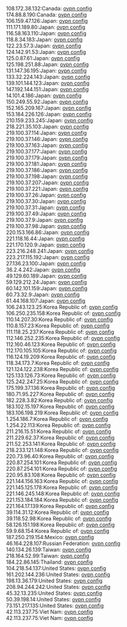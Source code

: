 108.172.38.132:Canada: [ovpn config](vpn/108_172_38_132.ovpn)  
174.88.8.190:Canada: [ovpn config](vpn/174_88_8_190.ovpn)  
106.159.47.126:Japan: [ovpn config](vpn/106_159_47_126.ovpn)  
111.171.189.80:Japan: [ovpn config](vpn/111_171_189_80.ovpn)  
116.58.163.110:Japan: [ovpn config](vpn/116_58_163_110.ovpn)  
118.8.34.183:Japan: [ovpn config](vpn/118_8_34_183.ovpn)  
122.23.57.3:Japan: [ovpn config](vpn/122_23_57_3.ovpn)  
124.142.91.53:Japan: [ovpn config](vpn/124_142_91_53.ovpn)  
125.0.87.61:Japan: [ovpn config](vpn/125_0_87_61.ovpn)  
125.198.251.88:Japan: [ovpn config](vpn/125_198_251_88.ovpn)  
131.147.36.195:Japan: [ovpn config](vpn/131_147_36_195.ovpn)  
133.32.224.143:Japan: [ovpn config](vpn/133_32_224_143.ovpn)  
139.101.144.123:Japan: [ovpn config](vpn/139_101_144_123.ovpn)  
147.192.144.151:Japan: [ovpn config](vpn/147_192_144_151.ovpn)  
14.101.4.186:Japan: [ovpn config](vpn/14_101_4_186.ovpn)  
150.249.55.92:Japan: [ovpn config](vpn/150_249_55_92.ovpn)  
152.165.209.167:Japan: [ovpn config](vpn/152_165_209_167.ovpn)  
153.184.226.126:Japan: [ovpn config](vpn/153_184_226_126.ovpn)  
210.159.233.245:Japan: [ovpn config](vpn/210_159_233_245.ovpn)  
218.221.35.103:Japan: [ovpn config](vpn/218_221_35_103.ovpn)  
219.100.37.114:Japan: [ovpn config](vpn/219_100_37_114.ovpn)  
219.100.37.146:Japan: [ovpn config](vpn/219_100_37_146.ovpn)  
219.100.37.163:Japan: [ovpn config](vpn/219_100_37_163.ovpn)  
219.100.37.177:Japan: [ovpn config](vpn/219_100_37_177.ovpn)  
219.100.37.179:Japan: [ovpn config](vpn/219_100_37_179.ovpn)  
219.100.37.181:Japan: [ovpn config](vpn/219_100_37_181.ovpn)  
219.100.37.186:Japan: [ovpn config](vpn/219_100_37_186.ovpn)  
219.100.37.198:Japan: [ovpn config](vpn/219_100_37_198.ovpn)  
219.100.37.207:Japan: [ovpn config](vpn/219_100_37_207.ovpn)  
219.100.37.221:Japan: [ovpn config](vpn/219_100_37_221.ovpn)  
219.100.37.26:Japan: [ovpn config](vpn/219_100_37_26.ovpn)  
219.100.37.30:Japan: [ovpn config](vpn/219_100_37_30.ovpn)  
219.100.37.31:Japan: [ovpn config](vpn/219_100_37_31.ovpn)  
219.100.37.49:Japan: [ovpn config](vpn/219_100_37_49.ovpn)  
219.100.37.9:Japan: [ovpn config](vpn/219_100_37_9.ovpn)  
219.100.37.98:Japan: [ovpn config](vpn/219_100_37_98.ovpn)  
220.153.166.86:Japan: [ovpn config](vpn/220_153_166_86.ovpn)  
221.118.16.44:Japan: [ovpn config](vpn/221_118_16_44.ovpn)  
221.170.120.9:Japan: [ovpn config](vpn/221_170_120_9.ovpn)  
223.216.248.241:Japan: [ovpn config](vpn/223_216_248_241.ovpn)  
223.217.115.192:Japan: [ovpn config](vpn/223_217_115_192.ovpn)  
27.136.23.100:Japan: [ovpn config](vpn/27_136_23_100.ovpn)  
36.2.4.242:Japan: [ovpn config](vpn/36_2_4_242.ovpn)  
49.129.60.189:Japan: [ovpn config](vpn/49_129_60_189.ovpn)  
59.129.212.24:Japan: [ovpn config](vpn/59_129_212_24.ovpn)  
60.142.101.159:Japan: [ovpn config](vpn/60_142_101_159.ovpn)  
60.73.32.9:Japan: [ovpn config](vpn/60_73_32_9.ovpn)  
61.44.168.107:Japan: [ovpn config](vpn/61_44_168_107.ovpn)  
106.243.123.25:Korea Republic of: [ovpn config](vpn/106_243_123_25.ovpn)  
106.250.235.158:Korea Republic of: [ovpn config](vpn/106_250_235_158.ovpn)  
110.14.207.30:Korea Republic of: [ovpn config](vpn/110_14_207_30.ovpn)  
110.8.157.23:Korea Republic of: [ovpn config](vpn/110_8_157_23.ovpn)  
111.118.25.237:Korea Republic of: [ovpn config](vpn/111_118_25_237.ovpn)  
112.146.252.235:Korea Republic of: [ovpn config](vpn/112_146_252_235.ovpn)  
112.160.46.123:Korea Republic of: [ovpn config](vpn/112_160_46_123.ovpn)  
112.170.105.105:Korea Republic of: [ovpn config](vpn/112_170_105_105.ovpn)  
116.124.19.209:Korea Republic of: [ovpn config](vpn/116_124_19_209.ovpn)  
118.34.173.7:Korea Republic of: [ovpn config](vpn/118_34_173_7.ovpn)  
121.124.122.238:Korea Republic of: [ovpn config](vpn/121_124_122_238.ovpn)  
125.133.126.73:Korea Republic of: [ovpn config](vpn/125_133_126_73.ovpn)  
125.242.247.25:Korea Republic of: [ovpn config](vpn/125_242_247_25.ovpn)  
175.199.37.136:Korea Republic of: [ovpn config](vpn/175_199_37_136.ovpn)  
180.71.95.227:Korea Republic of: [ovpn config](vpn/180_71_95_227.ovpn)  
182.228.3.82:Korea Republic of: [ovpn config](vpn/182_228_3_82.ovpn)  
183.102.15.197:Korea Republic of: [ovpn config](vpn/183_102_15_197.ovpn)  
183.106.198.219:Korea Republic of: [ovpn config](vpn/183_106_198_219.ovpn)  
1.254.186.7:Korea Republic of: [ovpn config](vpn/1_254_186_7.ovpn)  
1.254.22.113:Korea Republic of: [ovpn config](vpn/1_254_22_113.ovpn)  
211.216.15.51:Korea Republic of: [ovpn config](vpn/211_216_15_51.ovpn)  
211.229.62.37:Korea Republic of: [ovpn config](vpn/211_229_62_37.ovpn)  
211.52.253.141:Korea Republic of: [ovpn config](vpn/211_52_253_141.ovpn)  
218.233.121.148:Korea Republic of: [ovpn config](vpn/218_233_121_148.ovpn)  
220.73.96.40:Korea Republic of: [ovpn config](vpn/220_73_96_40.ovpn)  
220.87.254.101:Korea Republic of: [ovpn config](vpn/220_87_254_101.ovpn)  
220.87.254.101:Korea Republic of: [ovpn config](vpn/220_87_254_101.ovpn)  
220.95.83.108:Korea Republic of: [ovpn config](vpn/220_95_83_108.ovpn)  
221.144.156.163:Korea Republic of: [ovpn config](vpn/221_144_156_163.ovpn)  
221.145.125.178:Korea Republic of: [ovpn config](vpn/221_145_125_178.ovpn)  
221.146.245.148:Korea Republic of: [ovpn config](vpn/221_146_245_148.ovpn)  
221.153.184.184:Korea Republic of: [ovpn config](vpn/221_153_184_184.ovpn)  
221.164.17.139:Korea Republic of: [ovpn config](vpn/221_164_17_139.ovpn)  
39.114.31.12:Korea Republic of: [ovpn config](vpn/39_114_31_12.ovpn)  
39.118.52.98:Korea Republic of: [ovpn config](vpn/39_118_52_98.ovpn)  
58.126.151.198:Korea Republic of: [ovpn config](vpn/58_126_151_198.ovpn)  
59.9.68.154:Korea Republic of: [ovpn config](vpn/59_9_68_154.ovpn)  
187.250.219.154:Mexico: [ovpn config](vpn/187_250_219_154.ovpn)  
46.164.228.107:Russian Federation: [ovpn config](vpn/46_164_228_107.ovpn)  
140.134.26.139:Taiwan: [ovpn config](vpn/140_134_26_139.ovpn)  
218.164.52.99:Taiwan: [ovpn config](vpn/218_164_52_99.ovpn)  
184.22.86.145:Thailand: [ovpn config](vpn/184_22_86_145.ovpn)  
104.218.54.137:United States: [ovpn config](vpn/104_218_54_137.ovpn)  
161.202.144.236:United States: [ovpn config](vpn/161_202_144_236.ovpn)  
198.13.36.179:United States: [ovpn config](vpn/198_13_36_179.ovpn)  
208.94.244.242:United States: [ovpn config](vpn/208_94_244_242.ovpn)  
45.32.13.235:United States: [ovpn config](vpn/45_32_13_235.ovpn)  
50.39.198.14:United States: [ovpn config](vpn/50_39_198_14.ovpn)  
73.151.217.135:United States: [ovpn config](vpn/73_151_217_135.ovpn)  
42.113.237.75:Viet Nam: [ovpn config](vpn/42_113_237_75.ovpn)  
42.113.237.75:Viet Nam: [ovpn config](vpn/42_113_237_75.ovpn)  
